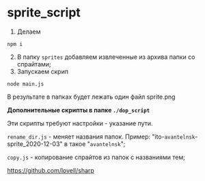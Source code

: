 # sprite_script

1.  Делаем
```
npm i
```
2. В папку `sprites` добавляем извлеченные из архива папки со спрайтами;
3. Запускаем скрип
```
node main.js
```
В результате в папках будет лежать один файл sprite.png

**Дополнительные скрипты в папке `./dop_script`**

Эти скрипты требуют настройки - указание пути.

`rename_dir.js` - меняет названия папок. Пример: "ito-`avantelnsk`-sprite_2020-12-03" в такое "`avantelnsk`";


`copy.js` - копирование спрайтов из папок с названиями тем;

https://github.com/lovell/sharp
